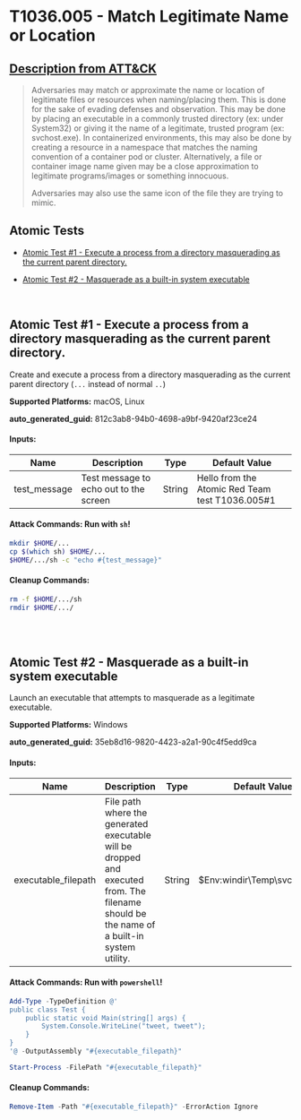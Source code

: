 # T1036.005 - Match Legitimate Name or Location
## [Description from ATT&CK](https://attack.mitre.org/techniques/T1036/005)
<blockquote>Adversaries may match or approximate the name or location of legitimate files or resources when naming/placing them. This is done for the sake of evading defenses and observation. This may be done by placing an executable in a commonly trusted directory (ex: under System32) or giving it the name of a legitimate, trusted program (ex: svchost.exe). In containerized environments, this may also be done by creating a resource in a namespace that matches the naming convention of a container pod or cluster. Alternatively, a file or container image name given may be a close approximation to legitimate programs/images or something innocuous.

Adversaries may also use the same icon of the file they are trying to mimic.</blockquote>

## Atomic Tests

- [Atomic Test #1 - Execute a process from a directory masquerading as the current parent directory.](#atomic-test-1---execute-a-process-from-a-directory-masquerading-as-the-current-parent-directory)

- [Atomic Test #2 - Masquerade as a built-in system executable](#atomic-test-2---masquerade-as-a-built-in-system-executable)


<br/>

## Atomic Test #1 - Execute a process from a directory masquerading as the current parent directory.
Create and execute a process from a directory masquerading as the current parent directory (`...` instead of normal `..`)

**Supported Platforms:** macOS, Linux


**auto_generated_guid:** 812c3ab8-94b0-4698-a9bf-9420af23ce24





#### Inputs:
| Name | Description | Type | Default Value |
|------|-------------|------|---------------|
| test_message | Test message to echo out to the screen | String | Hello from the Atomic Red Team test T1036.005#1|


#### Attack Commands: Run with `sh`! 


```sh
mkdir $HOME/...
cp $(which sh) $HOME/...
$HOME/.../sh -c "echo #{test_message}"
```

#### Cleanup Commands:
```sh
rm -f $HOME/.../sh
rmdir $HOME/.../
```





<br/>
<br/>

## Atomic Test #2 - Masquerade as a built-in system executable
Launch an executable that attempts to masquerade as a legitimate executable.

**Supported Platforms:** Windows


**auto_generated_guid:** 35eb8d16-9820-4423-a2a1-90c4f5edd9ca





#### Inputs:
| Name | Description | Type | Default Value |
|------|-------------|------|---------------|
| executable_filepath | File path where the generated executable will be dropped and executed from. The filename should be the name of a built-in system utility. | String | $Env:windir&#92;Temp&#92;svchost.exe|


#### Attack Commands: Run with `powershell`! 


```powershell
Add-Type -TypeDefinition @'
public class Test {
    public static void Main(string[] args) {
        System.Console.WriteLine("tweet, tweet");
    }
}
'@ -OutputAssembly "#{executable_filepath}"

Start-Process -FilePath "#{executable_filepath}"
```

#### Cleanup Commands:
```powershell
Remove-Item -Path "#{executable_filepath}" -ErrorAction Ignore
```





<br/>
